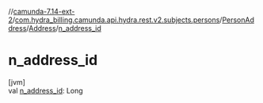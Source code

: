 //[camunda-7.14-ext-2](../../../../index.md)/[com.hydra_billing.camunda.api.hydra.rest.v2.subjects.persons](../../index.md)/[PersonAddress](../index.md)/[Address](index.md)/[n_address_id](n_address_id.md)

# n_address_id

[jvm]\
val [n_address_id](n_address_id.md): Long
